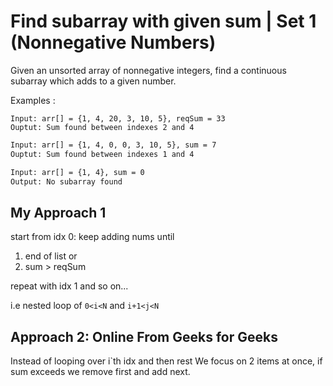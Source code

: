 # Find subarray with given sum | Set 1 (Nonnegative Numbers)

Given an unsorted array of nonnegative integers,
find a continuous subarray which adds to a given number.

Examples :

```
Input: arr[] = {1, 4, 20, 3, 10, 5}, reqSum = 33
Ouptut: Sum found between indexes 2 and 4
```

```txt
Input: arr[] = {1, 4, 0, 0, 3, 10, 5}, sum = 7
Ouptut: Sum found between indexes 1 and 4
```

```txt
Input: arr[] = {1, 4}, sum = 0
Output: No subarray found
```

## My Approach 1

start from idx 0: keep adding nums until

1. end of list or
2. sum > reqSum

repeat with idx 1 and so on...

i.e nested loop of `0<i<N` and `i+1<j<N`

## Approach 2: Online From Geeks for Geeks
Instead of looping over i`th idx and then rest
We focus on 2 items at once, if sum exceeds we remove first and add next.